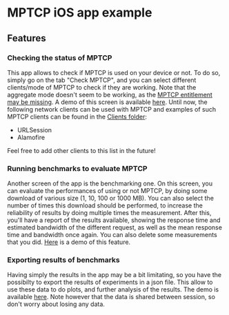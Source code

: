 #  MPTCP iOS app example

## Features

### Checking the status of MPTCP

This app allows to check if MPTCP is used on your device or not. To do so, simply go on the tab "Check MPTCP", and you can select different clients/mode of MPTCP to check if they are working. Note that the aggregate mode doesn't seem to be working, as the [MPTCP entitlement may be missing](https://developer.apple.com/documentation/foundation/urlsessionconfiguration/improving_network_reliability_using_multipath_tcp). A demo of this screen is available [here](./demos/mptcp-check.mov). Until now, the following network clients can be used with MPTCP and examples of such MPTCP clients can be found in the [Clients folder](./mptcp-example/Models/Clients):

- URLSession
- Alamofire

Feel free to add other clients to this list in the future!

### Running benchmarks to evaluate MPTCP

Another screen of the app is the benchmarking one. On this screen, you can evaluate the performances of using or not MPTCP, by doing some download of various size (1, 10, 100 or 1000 MB). You can also select the number of times this download should be performed, to increase the reliability of results by doing multiple times the measurement. After this, you'll have a report of the results available, showing the response time and estimated bandwidth of the different request, as well as the mean response time and bandwidth once again. You can also delete some measurements that you did. [Here](./demos/mptcp-new-benchmark.mov) is a demo of this feature.

### Exporting results of benchmarks

Having simply the results in the app may be a bit limitating, so you have the possibilty to export the results of experiments in a json file. This allow to use these data to do plots, and further analysis of the results. The demo is available [here](./demos/mptcp-export.mov). Note however that the data is shared between session, so don't worry about losing any data.
